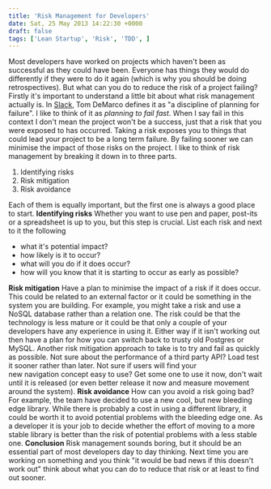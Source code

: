 ```yaml
---
title: 'Risk Management for Developers'
date: Sat, 25 May 2013 14:22:30 +0000
draft: false
tags: ['Lean Startup', 'Risk', 'TDD', ]
---
```


Most developers have worked on projects which haven't been as successful as they could have been. Everyone has things they would do differently if they were to do it again (which is why you should be doing retrospectives). But what can you do to reduce the risk of a project failing? Firstly it's important to understand a little bit about what risk management actually is. In [Slack](http://www.amazon.co.uk/gp/product/0932633617/ref=as_li_qf_sp_asin_tl?ie=UTF8&camp=1634&creative=6738&creativeASIN=0932633617&linkCode=as2&tag=jamjefblo-21 "Slack"), Tom DeMarco defines it as "a discipline of planning for failure". I like to think of it as _planning to fail fast_. When I say fail in this context I don't mean the project won't be a success, just that a risk that you were exposed to has occurred. Taking a risk exposes you to things that could lead your project to be a long term failure. By failing sooner we can minimise the impact of those risks on the project. I like to think of risk management by breaking it down in to three parts.

1.  Identifying risks
2.  Risk mitigation
3.  Risk avoidance

Each of them is equally important, but the first one is always a good place to start. **Identifying risks** Whether you want to use pen and paper, post-its or a spreadsheet is up to you, but this step is crucial. List each risk and next to it the following

*   what it's potential impact?
*   how likely is it to occur?
*   what will you do if it does occur?
*   how will you know that it is starting to occur as early as possible?

**Risk mitigation** Have a plan to minimise the impact of a risk if it does occur. This could be related to an external factor or it could be something in the system you are building. For example, you might take a risk and use a NoSQL database rather than a relation one. The risk could be that the technology is less mature or it could be that only a couple of your developers have any experience in using it. Either way if it isn't working out then have a plan for how you can switch back to trusty old Postgres or MySQL. Another risk mitigation approach to take is to try and fail as quickly as possible. Not sure about the performance of a third party API? Load test it sooner rather than later. Not sure if users will find your new navigation concept easy to use? Get some one to use it now, don't wait until it is released (or even better release it now and measure movement around the system). **Risk avoidance** How can you avoid a risk going bad? For example, the team have decided to use a new cool, but new bleeding edge library. While there is probably a cost in using a different library, it could be worth it to avoid potential problems with the bleeding edge one. As a developer it is your job to decide whether the effort of moving to a more stable library is better than the risk of potential problems with a less stable one. **Conclusion** Risk management sounds boring, but it should be an essential part of most developers day to day thinking. Next time you are working on something and you think "it would be bad news if this doesn't work out" think about what you can do to reduce that risk or at least to find out sooner.